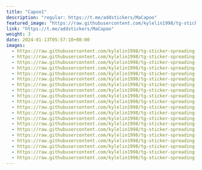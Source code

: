 ```yaml
---
title: "Capoo1"
description: "regular: https://t.me/addstickers/MaCapoo"
featured_image: "https://raw.githubusercontent.com/kylelin1998/tg-sticker-spreading-worldwide-images/main/img/28da10f3-2e19-4100-84de-83a7a76678c1.jpg"
link: "https://t.me/addstickers/MaCapoo"
weight: 3
date: 2024-01-13T05:57:18+08:00
images:
  - https://raw.githubusercontent.com/kylelin1998/tg-sticker-spreading-worldwide-images/main/img/28da10f3-2e19-4100-84de-83a7a76678c1.jpg
  - https://raw.githubusercontent.com/kylelin1998/tg-sticker-spreading-worldwide-images/main/img/4ec0acb0-4782-4b67-8ae4-760b08701431.jpg
  - https://raw.githubusercontent.com/kylelin1998/tg-sticker-spreading-worldwide-images/main/img/64090183-24f7-49f1-9f57-f114ebca55b9.jpg
  - https://raw.githubusercontent.com/kylelin1998/tg-sticker-spreading-worldwide-images/main/img/d5a62f62-537b-403a-a083-366de3897509.jpg
  - https://raw.githubusercontent.com/kylelin1998/tg-sticker-spreading-worldwide-images/main/img/f05c96bd-570b-4462-96b0-c4c84cf55fff.jpg
  - https://raw.githubusercontent.com/kylelin1998/tg-sticker-spreading-worldwide-images/main/img/f9d05c37-fbb7-43bc-8b4a-73ad7ba2b0ca.jpg
  - https://raw.githubusercontent.com/kylelin1998/tg-sticker-spreading-worldwide-images/main/img/2bc4d81f-4acb-469f-bb2f-2f87037066e2.jpg
  - https://raw.githubusercontent.com/kylelin1998/tg-sticker-spreading-worldwide-images/main/img/d38db20a-f7c3-4274-9ab7-2ec0d0619747.jpg
  - https://raw.githubusercontent.com/kylelin1998/tg-sticker-spreading-worldwide-images/main/img/89c74fc8-b2d0-4afe-8d0c-e4e60f449532.jpg
  - https://raw.githubusercontent.com/kylelin1998/tg-sticker-spreading-worldwide-images/main/img/89b537ce-fb54-4357-b5d3-41db7f755b47.jpg
  - https://raw.githubusercontent.com/kylelin1998/tg-sticker-spreading-worldwide-images/main/img/bf3846b6-04e2-4082-b497-c8c29abecacc.jpg
  - https://raw.githubusercontent.com/kylelin1998/tg-sticker-spreading-worldwide-images/main/img/bf970f04-42d3-4a23-b627-d2db225eeaf1.jpg
  - https://raw.githubusercontent.com/kylelin1998/tg-sticker-spreading-worldwide-images/main/img/64253594-c3d5-43da-9867-6f25cc24ef99.jpg
  - https://raw.githubusercontent.com/kylelin1998/tg-sticker-spreading-worldwide-images/main/img/03fa9972-3ae1-4111-972b-a5080ae94ab5.jpg
  - https://raw.githubusercontent.com/kylelin1998/tg-sticker-spreading-worldwide-images/main/img/f8fb7358-a191-4acd-beb8-4cff94573796.jpg
  - https://raw.githubusercontent.com/kylelin1998/tg-sticker-spreading-worldwide-images/main/img/d0f2623e-599f-45ca-be42-ff4ec3d23314.jpg
  - https://raw.githubusercontent.com/kylelin1998/tg-sticker-spreading-worldwide-images/main/img/c6b40afc-2771-4397-9881-2a48b5eaee46.jpg
  - https://raw.githubusercontent.com/kylelin1998/tg-sticker-spreading-worldwide-images/main/img/ab62f3bd-aac5-4063-8384-6015a820eca7.jpg
  - https://raw.githubusercontent.com/kylelin1998/tg-sticker-spreading-worldwide-images/main/img/f5778a90-b889-497e-a846-2e945fa04d3c.jpg
  - https://raw.githubusercontent.com/kylelin1998/tg-sticker-spreading-worldwide-images/main/img/cff4abc1-d498-40e9-acdf-c24f94d102b1.jpg
---
```


